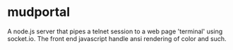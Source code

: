 mudportal
=========

A node.js server that pipes a telnet session to a web page 'terminal' using socket.io.  The front end javascript handle ansi rendering of color and such.